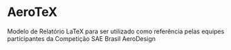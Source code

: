 # AeroTeX
Modelo de Relatório LaTeX para ser utilizado como referência pelas equipes participantes da Competição SAE Brasil AeroDesign
